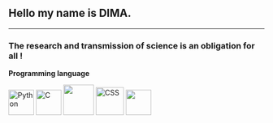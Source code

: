 ## Hello my name is <strong>DIMA</strong>.
<hr>
<h3>The research and transmission of science is an obligation for all !</h3>
<div>
<p><strong>Programming language</strong></p>
<p>
  <img src="https://ih1.redbubble.net/image.2189776526.6167/ur,pin_large_front,square,600x600.jpg" alt="Python" width="50" height="50">
  <img src="https://www.clipartmax.com/png/middle/351-3515666_c-language-global-or-external-variables-with-examples-c-programming-logo.png" alt="C" width="50" height="50">
  <img src="https://e7.pngegg.com/pngimages/201/774/png-clipart-scilab-computer-software-labview-matlab-open-source-software-assalamu-alaikum-text-logo.png" atl="Scilab" width="60" height="60">
  <img src="https://encrypted-tbn0.gstatic.com/images?q=tbn:ANd9GcT1wgBEjC8XwQOCNjFFD0n5NXAVGgUSs6YmHA&usqp=CAU" alt="CSS" width="55" height="*55">
  <img src="https://play-lh.googleusercontent.com/85WnuKkqDY4gf6tndeL4_Ng5vgRk7PTfmpI4vHMIosyq6XQ7ZGDXNtYG2s0b09kJMw" atl="HTML" width="50" height="50">
</p>
